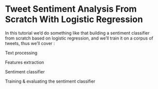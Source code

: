 # Tweet Sentiment Analysis From Scratch With Logistic Regression

In this tutorial we’d do something like that building a sentiment classifier from scratch based on logistic regression, and we’ll train it on a corpus of tweets,
thus we’ll cover :

Text processing

Features extraction

Sentiment classifier

Training & evaluating the sentiment classifier
